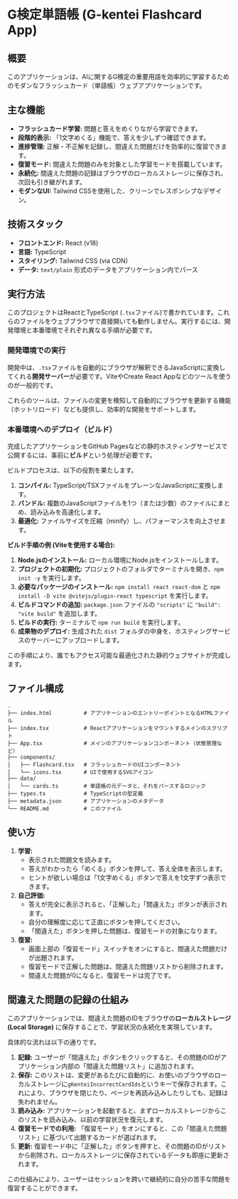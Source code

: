 # G検定単語帳 (G-kentei Flashcard App)

## 概要

このアプリケーションは、AIに関するG検定の重要用語を効率的に学習するためのモダンなフラッシュカード（単語帳）ウェブアプリケーションです。

## 主な機能

- **フラッシュカード学習:** 問題と答えをめくりながら学習できます。
- **段階的表示:** 「1文字めくる」機能で、答えを少しずつ確認できます。
- **進捗管理:** 正解・不正解を記録し、間違えた問題だけを効率的に復習できます。
- **復習モード:** 間違えた問題のみを対象とした学習モードを搭載しています。
- **永続化:** 間違えた問題の記録はブラウザのローカルストレージに保存され、次回も引き継がれます。
- **モダンなUI:** Tailwind CSSを使用した、クリーンでレスポンシブなデザイン。

## 技術スタック

- **フロントエンド:** React (v18)
- **言語:** TypeScript
- **スタイリング:** Tailwind CSS (via CDN)
- **データ:** `text/plain` 形式のデータをアプリケーション内でパース

## 実行方法

このプロジェクトはReactとTypeScript (`.tsx`ファイル)で書かれています。これらのファイルをウェブブラウザで直接開いても動作しません。実行するには、開発環境と本番環境でそれぞれ異なる手順が必要です。

### 開発環境での実行

開発中は、`.tsx`ファイルを自動的にブラウザが解釈できるJavaScriptに変換してくれる**開発サーバー**が必要です。ViteやCreate React Appなどのツールを使うのが一般的です。

これらのツールは、ファイルの変更を検知して自動的にブラウザを更新する機能（ホットリロード）なども提供し、効率的な開発をサポートします。

### 本番環境へのデプロイ（ビルド）

完成したアプリケーションをGitHub Pagesなどの静的ホスティングサービスで公開するには、事前に**ビルド**という処理が必要です。

ビルドプロセスは、以下の役割を果たします。

1.  **コンパイル:** TypeScript/TSXファイルをプレーンなJavaScriptに変換します。
2.  **バンドル:** 複数のJavaScriptファイルを1つ（または少数）のファイルにまとめ、読み込みを高速化します。
3.  **最適化:** ファイルサイズを圧縮（minify）し、パフォーマンスを向上させます。

**ビルド手順の例 (Viteを使用する場合):**

1.  **Node.jsのインストール:** ローカル環境にNode.jsをインストールします。
2.  **プロジェクトの初期化:** プロジェクトのフォルダでターミナルを開き、`npm init -y` を実行します。
3.  **必要なパッケージのインストール:** `npm install react react-dom` と `npm install -D vite @vitejs/plugin-react typescript` を実行します。
4.  **ビルドコマンドの追加:** `package.json` ファイルの `"scripts"` に `"build": "vite build"` を追加します。
5.  **ビルドの実行:** ターミナルで `npm run build` を実行します。
6.  **成果物のデプロイ:** 生成された `dist` フォルダの中身を、ホスティングサービスのサーバーにアップロードします。

この手順により、誰でもアクセス可能な最適化された静的ウェブサイトが完成します。

## ファイル構成

```
.
├── index.html          # アプリケーションのエントリーポイントとなるHTMLファイル
├── index.tsx           # Reactアプリケーションをマウントするメインのスクリプト
├── App.tsx             # メインのアプリケーションコンポーネント（状態管理など）
├── components/
│   ├── Flashcard.tsx   # フラッシュカードのUIコンポーネント
│   └── icons.tsx       # UIで使用するSVGアイコン
├── data/
│   └── cards.ts        # 単語帳の元データと、それをパースするロジック
├── types.ts            # TypeScriptの型定義
├── metadata.json       # アプリケーションのメタデータ
└── README.md           # このファイル
```

## 使い方

1.  **学習:**
    - 表示された問題文を読みます。
    - 答えがわかったら「めくる」ボタンを押して、答え全体を表示します。
    - ヒントが欲しい場合は「1文字めくる」ボタンで答えを1文字ずつ表示できます。
2.  **自己評価:**
    - 答えが完全に表示されると、「正解した」「間違えた」ボタンが表示されます。
    - 自分の理解度に応じて正直にボタンを押してください。
    - 「間違えた」ボタンを押した問題は、復習モードの対象になります。
3.  **復習:**
    - 画面上部の「復習モード」スイッチをオンにすると、間違えた問題だけが出題されます。
    - 復習モードで正解した問題は、間違えた問題リストから削除されます。
    - 間違えた問題が0になると、復習モードは完了です。

## 間違えた問題の記録の仕組み

このアプリケーションでは、間違えた問題のIDをブラウザの**ローカルストレージ (Local Storage)** に保存することで、学習状況の永続化を実現しています。

具体的な流れは以下の通りです。

1.  **記録:** ユーザーが「間違えた」ボタンをクリックすると、その問題のIDがアプリケーション内部の「間違えた問題リスト」に追加されます。
2.  **保存:** このリストは、変更があるたびに自動的に、お使いのブラウザのローカルストレージに`gKenteiIncorrectCardIds`というキーで保存されます。これにより、ブラウザを閉じたり、ページを再読み込みしたりしても、記録は失われません。
3.  **読み込み:** アプリケーションを起動すると、まずローカルストレージからこのリストを読み込み、以前の学習状況を復元します。
4.  **復習モードでの利用:** 「復習モード」をオンにすると、この「間違えた問題リスト」に基づいて出題するカードが選ばれます。
5.  **更新:** 復習モード中に「正解した」ボタンを押すと、その問題のIDがリストから削除され、ローカルストレージに保存されているデータも即座に更新されます。

この仕組みにより、ユーザーはセッションを跨いで継続的に自分の苦手な問題を復習することができます。